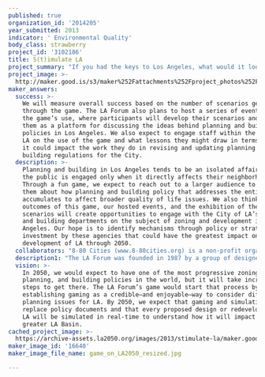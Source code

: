 ```yaml
---
published: true
organization_id: '2014205'
year_submitted: 2013
indicator: ' Environmental Quality'
body_class: strawberry
project_id: '3102186'
title: S(t)imulate LA
project_summary: "If you had the keys to Los Angeles, what would it look like in 2050? Using the LA Forum’s online city generator game, S(t)imulate LA, you can make planning decisions, set zoning policy, and create regulatory incentives to set Los Angeles on a path toward fulfilling your vision in the next 37 years.\r\n\r\nWhat many residents of LA don’t realize is that the City’s planning policies restrict a lot of development and have at times resulted in challenging the implementation of ideas that would make LA a more sustainable, connected, innovative, and fun place to live. Planning decisions have a direct impact on our open space, air quality, and water supply and quality. By manipulating the City of LA’s current planning and building policies, we can generate an alternate city that could be healthier, happier, and wiser, all while accommodating the explosive population boom that we expect to continue in Southern California.\r\n\r\nThis free website game, which we plan to jointly develop with 8-80 Cities, the USC Annenberg Innovation Lab, and software developer Esri, allows players to become the master planner for LA, toggling through a series of metrics that establish a basis for how the city could potentially develop. Once the metrics are defined, players push “go” and watch as the city transforms based on project population increases and climate changes over 37 years before coming to a rest at 2050.\r\n\r\nThe resulting city that emerges from each player’s choices can be saved and shared with other players to form a larger on-line conversation about how we as LA residents can improve the city. At the end of six months of play, the LA Forum will organize the best LA scenarios from the website into an interactive exhibit in our Hollywood gallery, where they will be shared with the general public, as well as reviewed by city planners, politicians, and members of LA’s urban design and architecture communities. We will host a series of discussions aimed at analyzing the game’s outcomes for potential influence on future planning in the city.\r\n\r\nThe game’s outcomes are influenced by two sets of variables—baseline metrics and projections that can be dialed up or down and big ideas that have the potential to change the geography and morphology of Los Angeles. Examples of the metrics will include the following as a minimum, but we expect to create more as the game develops:\r\n\r\n(1) Access to transportation and commute length/time/type;\r\n(2) Access to green/open/recreation space;\r\n(3) Zoning districts (commercial, residential, industrial);\r\n(4) Density;\r\n(5) Environmental conditions (air quality, water quality, microclimates);\r\n(6) Demographic changes—population aging and immigration;\r\n(7) Opportunities for broadening the tax-base;\r\n\r\nExamples of big ideas could include:\r\n\r\n(1) High-speed rail;\r\n(2) Coastal redevelopment to combat global warming;\r\n(3) Habitat restoration;\r\n(4) LA River redevelopment;\r\n(5) Changing energy usage and generation;\r\n(6) Regionalizing air-travel;\r\n\r\nWe hope the game will provide a platform for reconsidering the City of LA’s planning and building policies, informing a much-needed debate that will start as the City begins to internally revise its own policies throughout the coming years.\r\n"
project_image: >-
  http://maker.good.is/s3/maker%252Fattachments%252Fproject_photos%252Fimages%252F16640%252Fdisplay%252Fgame_on_LA2050_resized.jpg=c570x385
maker_answers:
  success: >-
    We will measure overall success based on the number of scenarios generated
    through the game. The LA Forum also plans to host a series of events around
    the game’s use, where participants will develop their scenarios and then use
    them as a platform for discussing the ideas behind planning and building
    policies in Los Angeles. We also expect to engage staff within the City of
    LA on the use of the game and what lessons they might draw in terms of how
    it could impact the work they do in revising and updating planning and
    building regulations for the City.
  description: >-
    Planning and building in Los Angeles tends to be an isolated affair, where
    the public is engaged only when it directly affects their neighborhood.
    Through a fun game, we expect to reach out to a larger audience to educate
    them about how planning and building policy that addresses the entire city
    accumulates to affect broader quality of life issues. We also think the
    outcomes of this game, our hosted events, and the exhibition of the best
    scenarios will create opportunities to engage with the City of LA’s planning
    and building departments on the subject of zoning and development in Los
    Angeles. Our hope is to identify mechanisms through policy or strategic
    investment by these agencies that could have the greatest impact on the
    development of LA through 2050.
  collaborators: "8-80 Cities (www.8-80cities.org) is a non-profit organization based in Toronto, Canada, that is dedicated to the transformation of cities into places where people can walk, bike, access public transit, and visit vibrant parks and public places.\r\n\r\nThe USC Annenberg Innovation Lab(www.annenberglab.com) is \r\ncomprised of researchers of social media communications whose key interest is in garnering live participation from the public and enabling social action.\r\n\r\nEsri (www.esri.com) is a leading developer of Geographic Information Systems (GIS) and software that underpins the design and planning of cities throughout the world. Esri is committed to developing tools that professionals need for planning sustainable, connected, and healthy cities."
  description1: "The LA Forum was founded in 1987 by a group of designers, architects, planners, and educators who wanted to provide an alternative platform for critical discussion on the built environment in Los Angeles and Southern California. The Forum has organized lectures, symposia, events, exhibitions, competitions, and publications throughout its history. We are a non-profit organization that operates outside of the realms of professional practice and architecture schools. Our members consist of architects, planners, engineers, designers, educators, students, artists, and other people interested in the built environment in Los Angeles.\r\n\r\nOur publication history includes a significant pamphlet series between 2003 and 2010 that included Dead Malls, Out the Window (LAX), Polar Inertia, After the City, This (Is How We Live), Pendulum Plane, and Meet the Nelsons. The series explored Los Angeles urban design and architecture through creative responses, such as comic book styles and fake screenplays, as well as through speculative architectural projects as part of the Forum’s sponsorship of competitions. In addition, the Forum has published a quarterly newsletter since our founding that provides space for critical thinkers to write about Los Angeles. We have also published larger-scale books, including Experimental Architecture in Los Angeles (Rizzoli International) and Everyday Urbanism (Monacelli Press).\r\n\r\nThe Forum’s public events, including lectures and symposia, continue to play an active role in the identity of LA design. One of our most significant past events focused on the aftermath of the LA Uprisings in 1992, when we brought together our members and the National Organization of Minority Architects for the event “Alternative Disorders: On Designing Communities.” We also sponsor quarterly Pecha Kucha events for designers to share their work with the community, as well as a lecture series called “Out There Doing It” that spotlights emerging design practices and the “On the Map” series that provides architectural tours of buildings given by the architects who designed them.\r\n\r\nIn our 25-year history, we have sponsored design competitions to focus attention on opportunities for rethinking the vitality of urban LA. These have included Civic Innovations (1994), Dead Malls (2003), Liner (2008), and Dingbat 2.0 (2010). Our most recent competition on Dingbats focused on the reinvention of this classic LA housing prototype for a new generation of urban citizens, resulting in a forthcoming book and an exhibition of the competition entries. \r\nThe Forum continues to actively engage all of Los Angeles and has two exhibitions planned this summer for our space in the Woodbury University Hollywood gallery. These exhibitions focus on alternative housing typologies for Los Angeles and will be open throughout the summer for free to the public.\r\n"
  vision: >-
    In 2050, we would expect to have one of the most progressive zoning,
    planning, and building policies in the world, but it will take incremental
    steps to get there. The LA Forum’s game would start that process by
    establishing gaming as a credible—and enjoyable—way to consider difficult
    planning issues for LA. By 2050, we expect that gaming and simulation will
    replace policy documents and that every proposed design or redevelopment of
    LA will be simulated in real-time to understand how it will impact the
    greater LA Basin. 
cached_project_image: >-
  https://archive-assets.la2050.org/images/2013/stimulate-la/maker.good.is/s3/maker%252Fattachments%252Fproject_photos%252Fimages%252F16640%252Fdisplay%252Fgame_on_LA2050_resized.jpg=c570x385.jpg
maker_image_id: '16640'
maker_image_file_name: game_on_LA2050_resized.jpg

---
```

